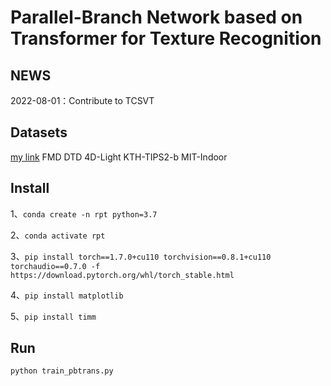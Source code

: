 # Parallel-Branch Network based on Transformer for Texture Recognition


## NEWS
2022-08-01：Contribute to TCSVT


## Datasets
[my link](./datasets/FMD/README.md)
FMD
DTD
4D-Light
KTH-TIPS2-b
MIT-Indoor


## Install
1、```conda create -n rpt python=3.7```

2、```conda activate rpt```

3、```pip install torch==1.7.0+cu110 torchvision==0.8.1+cu110 torchaudio==0.7.0 -f https://download.pytorch.org/whl/torch_stable.html```

4、```pip install matplotlib```

5、```pip install timm```



## Run
```python train_pbtrans.py ```
